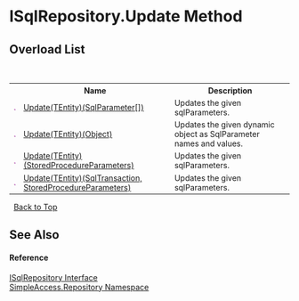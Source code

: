 # ISqlRepository.Update Method 
 


## Overload List
&nbsp;<table><tr><th></th><th>Name</th><th>Description</th></tr><tr><td>![Public method](media/pubmethod.gif "Public method")</td><td><a href="46b0fb50-04b5-135d-7bd6-47414897eb2a">Update(TEntity)(SqlParameter[])</a></td><td>
Updates the given sqlParameters.</td></tr><tr><td>![Public method](media/pubmethod.gif "Public method")</td><td><a href="00667799-9cad-4dc4-609e-6e098594754d">Update(TEntity)(Object)</a></td><td>
Updates the given dynamic object as SqlParameter names and values.</td></tr><tr><td>![Public method](media/pubmethod.gif "Public method")</td><td><a href="a5c717af-f428-81a3-44d6-5cefbbcebca4">Update(TEntity)(StoredProcedureParameters)</a></td><td>
Updates the given sqlParameters.</td></tr><tr><td>![Public method](media/pubmethod.gif "Public method")</td><td><a href="543ab689-7244-da0a-464c-9e6f6bb12e9e">Update(TEntity)(SqlTransaction, StoredProcedureParameters)</a></td><td>
Updates the given sqlParameters.</td></tr></table>&nbsp;
<a href="#isqlrepository.update-method">Back to Top</a>

## See Also


#### Reference
<a href="f40c60f9-7bd9-9bed-0857-200cfb858bcb">ISqlRepository Interface</a><br /><a href="41571b4f-ca9a-e902-c5ef-a7c14c631bb2">SimpleAccess.Repository Namespace</a><br />
